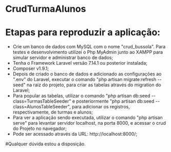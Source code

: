 # CrudTurmaAlunos

# Etapas para reproduzir a aplicação:

- Crie um banco de dados com MySQL com o nome "crud_bussola". Para testes e desenvolvimento utilizei o Php MyAdmin junto ao XAMPP para simular servidor e administrar banco de dados;
- Tenha o Framework Laravel versão 7.14.1 ou posterior instalada;
- Composer v1.9.1;
- Depois de criado o banco de dados e adicionado as configurações ao ".env" do Laravel, executar o comando "php artisan migrate:refresh --seed" na raiz do projeto, para criar as tabelas através do migration do Laravel;
- Para popular as tabelas, utilizar o comando "php artisan db:seed --class=TurmasTableSeeder" e posteriormente "php artisan db:seed --class=AlunosTableSeeder", para adicionar os registros, respectivamente, de turmas e alunos;
- Para ver a aplicação sendo executada, utilizar o comando "php artisan serve" para levantar servidor localhost, na porta 8000, e acessar o crud do Projeto no navegador;
- Pode ser acessado através da URL: http://localhost:8000/;

#Qualquer dúvida estou a disposição.
